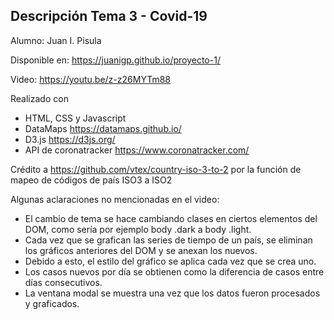 ## **Descripción Tema 3 - Covid-19**
Alumno: Juan I. Pisula

Disponible en: https://juanigp.github.io/proyecto-1/

Video: https://youtu.be/z-z26MYTm88

Realizado con 
* HTML, CSS y Javascript
* DataMaps https://datamaps.github.io/
* D3.js https://d3js.org/
* API de coronatracker https://www.coronatracker.com/

Crédito a https://github.com/vtex/country-iso-3-to-2 por la función de mapeo de códigos de país ISO3 a ISO2

Algunas aclaraciones no mencionadas en el video:
* El cambio de tema se hace cambiando clases en ciertos elementos del DOM, como sería por ejemplo body .dark a body .light.
* Cada vez que se grafican las series de tiempo de un país, se eliminan los gráficos anteriores del DOM y se anexan los nuevos.
* Debido a esto, el estilo del gráfico se aplica cada vez que se crea uno.
* Los casos nuevos por día se obtienen como la diferencia de casos entre días consecutivos. 
* La ventana modal se muestra una vez que los datos fueron procesados y graficados.


